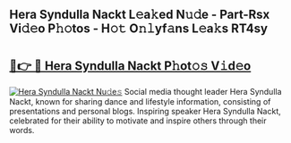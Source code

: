 ## Hera Syndulla Nackt L𝚎a𝚔ed N𝚞𝚍e - Part-Rsx Vi𝚍𝚎o P𝚑𝚘tos - H𝚘𝚝 O𝚗𝚕yf𝚊ns L𝚎a𝚔s RT4sy

# <h2><a href="http://kf7wt2c.oniu.top/?m=Hera+Syndulla+Nackt">🔗👉 🔴 Hera Syndulla Nackt P𝚑ot𝚘𝚜 V𝚒d𝚎o</a></h2>

[![Hera Syndulla Nackt Nu𝚍e𝚜](https://i.imgur.com/0qMVB7G.gif)](http://kf7wt2c.oniu.top/?m=Hera+Syndulla+Nackt)
Social media thought leader Hera Syndulla Nackt, known for sharing dance and lifestyle information, consisting of presentations and personal blogs. Inspiring speaker Hera Syndulla Nackt, celebrated for their ability to motivate and inspire others through their words.  
